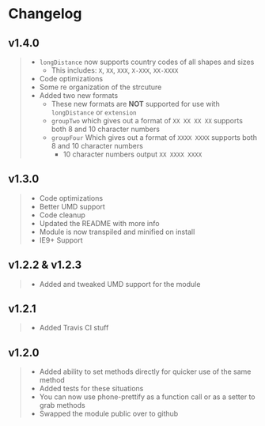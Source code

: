 # Changelog

## v1.4.0

> - `longDistance` now supports country codes of all shapes and sizes
>   - This includes: `X`, `XX`, `XXX`, `X-XXX`, `XX-XXXX`
> - Code optimizations
> - Some re organization of the strcuture
> - Added two new formats
>   - These new formats are **NOT** supported for use with `longDistance` or `extension`
>   - `groupTwo` which gives out a format of `XX XX XX XX` supports both 8 and 10 character numbers
>   - `groupFour` Which gives out a format of `XXXX XXXX` supports both 8 and 10 character numbers
>     - 10 character numbers output `XX XXXX XXXX`

## v1.3.0
> - Code optimizations
> - Better UMD support
> - Code cleanup
> - Updated the README with more info
> - Module is now transpiled and minified on install
> - IE9+ Support

## v1.2.2 & v1.2.3
> - Added and tweaked UMD support for the module

## v1.2.1
> - Added Travis CI stuff

## v1.2.0
> - Added ability to set methods directly for quicker use of the same method
> - Added tests for these situations
> - You can now use phone-prettify as a function call or as a setter to grab methods
> - Swapped the module public over to github
